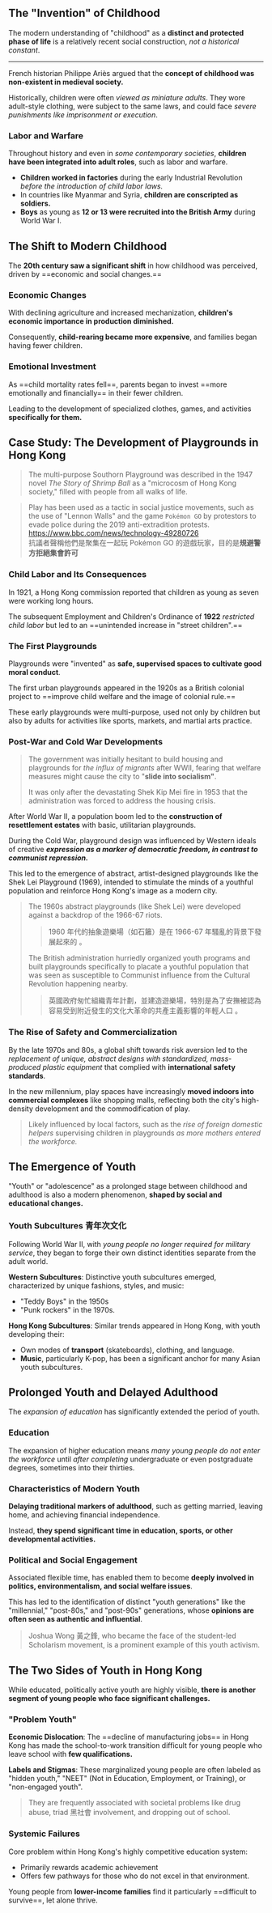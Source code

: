 ## The "Invention" of Childhood

The modern understanding of "childhood" as a **distinct and protected phase of life** is a relatively recent social construction, *not a historical constant*.

---

French historian Philippe Ariès argued that the **concept of childhood was non-existent in medieval society.**

Historically, children were often *viewed as miniature adults*. They wore adult-style clothing, were subject to the same laws, and could face *severe punishments like imprisonment or execution*.

### Labor and Warfare

Throughout history and even in *some contemporary societies*, **children have been integrated into adult roles**, such as labor and warfare.

- **Children worked in factories** during the early Industrial Revolution *before the introduction of child labor laws.*
- In countries like Myanmar and Syria, **children are conscripted as soldiers.**
- **Boys** as young as **12 or 13 were recruited into the British Army** during World War I.

## The Shift to Modern Childhood

The **20th century saw a significant shift** in how childhood was perceived, driven by ==economic and social changes.==

### Economic Changes

With declining agriculture and increased mechanization, **children's economic importance in production diminished.**

Consequently, **child-rearing became more expensive**, and families began having fewer children.

### Emotional Investment

As ==child mortality rates fell==, parents began to invest ==more emotionally and financially== in their fewer children.

Leading to the development of specialized clothes, games, and activities **specifically for them.**

## Case Study: The Development of Playgrounds in Hong Kong

> The multi-purpose Southorn Playground was described in the 1947 novel *The Story of Shrimp Ball* as a "microcosm of Hong Kong society," filled with people from all walks of life.

> Play has been used as a tactic in social justice movements, such as the use of "Lennon Walls" and the game `Pokémon GO` by protestors to evade police during the 2019 anti-extradition protests.  
> https://www.bbc.com/news/technology-49280726  
> 抗議者聲稱他們是聚集在一起玩 Pokémon GO 的遊戲玩家，目的是**規避警方拒絕集會許可**

### Child Labor and Its Consequences

In 1921, a Hong Kong commission reported that children as young as seven were working long hours.

The subsequent Employment and Children's Ordinance of **1922** *restricted child labor* but led to an ==unintended increase in "street children".==

### The First Playgrounds

Playgrounds were "invented" as **safe, supervised spaces to cultivate good moral conduct**.

The first urban playgrounds appeared in the 1920s as a British colonial project to ==improve child welfare and the image of colonial rule.==

These early playgrounds were multi-purpose, used not only by children but also by adults for activities like sports, markets, and martial arts practice.

### Post-War and Cold War Developments

> The government was initially hesitant to build housing and playgrounds for *the influx of migrants* after WWII, fearing that welfare measures might cause the city to "**slide into socialism"**.
>
> It was only after the devastating Shek Kip Mei fire in 1953 that the administration was forced to address the housing crisis.

After World War II, a population boom led to the **construction of resettlement estates** with basic, utilitarian playgrounds.

During the Cold War, playground design was influenced by Western ideals of creative ***expression as a marker of democratic freedom, in contrast to communist repression.***

This led to the emergence of abstract, artist-designed playgrounds like the Shek Lei Playground (1969), intended to stimulate the minds of a youthful population and reinforce Hong Kong's image as a modern city.

> The 1960s abstract playgrounds (like Shek Lei) were developed against a backdrop of the 1966-67 riots.  
>
> > 1960 年代的抽象遊樂場（如石籬）是在 1966-67 年騷亂的背景下發展起來的 。
>
> The British administration hurriedly organized youth programs and built playgrounds specifically to placate a youthful population that was seen as susceptible to Communist influence from the Cultural Revolution happening nearby.  
>
> > 英國政府匆忙組織青年計劃，並建造遊樂場，特別是為了安撫被認為容易受到附近發生的文化大革命的共產主義影響的年輕人口 。

### The Rise of Safety and Commercialization

By the late 1970s and 80s, a global shift towards risk aversion led to the *replacement of unique, abstract designs with standardized, mass-produced plastic equipment* that complied with **international safety standards**.

In the new millennium, play spaces have increasingly **moved indoors into commercial complexes** like shopping malls, reflecting both the city's high-density development and the commodification of play.

> Likely influenced by local factors, such as the *rise of foreign domestic helpers* supervising children in playgrounds *as more mothers entered the workforce.*

## The Emergence of Youth

"Youth" or "adolescence" as a prolonged stage between childhood and adulthood is also a modern phenomenon, **shaped by social and educational changes.**

### Youth Subcultures 青年次文化

Following World War II, with *young people no longer required for military service*, they began to forge their own distinct identities separate from the adult world.

**Western Subcultures**: Distinctive youth subcultures emerged, characterized by unique fashions, styles, and music:

- "Teddy Boys" in the 1950s
- "Punk rockers" in the 1970s.

**Hong Kong Subcultures**: Similar trends appeared in Hong Kong, with youth developing their:

- Own modes of **transport** (skateboards), clothing, and language.
- **Music**, particularly K-pop, has been a significant anchor for many Asian youth subcultures.

## Prolonged Youth and Delayed Adulthood

The *expansion of education* has significantly extended the period of youth.

### Education

The expansion of higher education means *many young people do not enter the workforce* until *after completing* undergraduate or even postgraduate degrees, sometimes into their thirties.

### Characteristics of Modern Youth

**Delaying traditional markers of adulthood**, such as getting married, leaving home, and achieving financial independence.

Instead, **they spend significant time in education, sports, or other developmental activities.**

### Political and Social Engagement

Associated flexible time, has enabled them to become **deeply involved in politics, environmentalism, and social welfare issues**.

This has led to the identification of distinct "youth generations" like the "millennial," "post-80s," and "post-90s" generations, whose **opinions are often seen as authentic and influential**.

> Joshua Wong 黃之鋒, who became the face of the student-led Scholarism movement, is a prominent example of this youth activism.

## The Two Sides of Youth in Hong Kong

While educated, politically active youth are highly visible, **there is another segment of young people who face significant challenges.**

### "Problem Youth"

**Economic Dislocation**: The ==decline of manufacturing jobs== in Hong Kong has made the school-to-work transition difficult for young people who leave school with **few qualifications.**

**Labels and Stigmas**: These marginalized young people are often labeled as "hidden youth," "NEET" (Not in Education, Employment, or Training), or "non-engaged youth".

> They are frequently associated with societal problems like drug abuse, triad 黑社會 involvement, and dropping out of school.

### Systemic Failures

Core problem within Hong Kong's highly competitive education system:

- Primarily rewards academic achievement  
- Offers few pathways for those who do not excel in that environment.  

Young people from **lower-income families** find it particularly ==difficult to survive==, let alone thrive.
